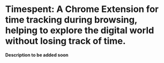 # Timespent: A Chrome Extension for time tracking during browsing, helping to explore the digital world without losing track of time.


**Description to be added soon**
